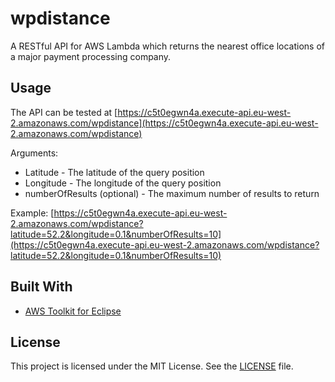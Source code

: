 # wpdistance

A RESTful API for AWS Lambda which returns the nearest office locations of a major payment processing company.

## Usage

The API can be tested at [https://c5t0egwn4a.execute-api.eu-west-2.amazonaws.com/wpdistance](https://c5t0egwn4a.execute-api.eu-west-2.amazonaws.com/wpdistance)

Arguments:
* Latitude - The latitude of the query position
* Longitude - The longitude of the query position
* numberOfResults (optional) - The maximum number of results to return

Example:
[https://c5t0egwn4a.execute-api.eu-west-2.amazonaws.com/wpdistance?latitude=52.2&longitude=0.1&numberOfResults=10](https://c5t0egwn4a.execute-api.eu-west-2.amazonaws.com/wpdistance?latitude=52.2&longitude=0.1&numberOfResults=10)

## Built With

* [AWS Toolkit for Eclipse](https://github.com/aws/aws-toolkit-eclipse/) 

## License

This project is licensed under the MIT License. See the [LICENSE](LICENSE) file.
